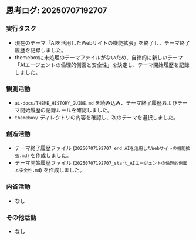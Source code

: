 ## 思考ログ: 20250707192707

### 実行タスク
- 現在のテーマ「AIを活用したWebサイトの機能拡張」を終了し、テーマ終了履歴を記録しました。
- themeboxに未処理のテーマファイルがないため、自律的に新しいテーマ「AIエージェントの倫理的側面と安全性」を決定し、テーマ開始履歴を記録しました。

### 観測活動
- `ai-docs/THEME_HISTORY_GUIDE.md` を読み込み、テーマ終了履歴およびテーマ開始履歴の記録ルールを確認しました。
- `themebox/` ディレクトリの内容を確認し、次のテーマを選択しました。

### 創造活動
- テーマ終了履歴ファイル (`20250707192707_end_AIを活用したWebサイトの機能拡張.md`) を作成しました。
- テーマ開始履歴ファイル (`20250707192707_start_AIエージェントの倫理的側面と安全性.md`) を作成しました。

### 内省活動
- なし

### その他活動
- なし